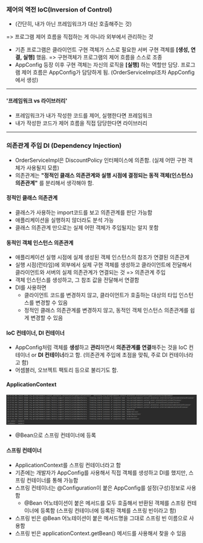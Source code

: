 ### 제어의 역전 IoC(Inversion of Control)
- (간단히, 내가 아닌 프레임워크가 대신 호출해주는 것)

=> 프로그램 제어 흐름을 직접하는 게 아니라 외부에서 관리하는 것

- 기존 프로그램은 클라이언트 구현 객체가 스스로 필요한 서버 구현 객체를 **[생성, 연결, 실행]** 했음. => 구현객체가 프로그램의 제어 흐름을 스스로 조종
- AppConfig 등장 이후 구현 객체는 자신의 로직을 **[실행]** 하는 역할만 담당. 프로그램 제어 흐름은 AppConfig가 담당하게 됨.
  (OrderServiceImpl조차 AppConfig에서 생성)
---

#### '프레임워크 vs 라이브러리'
- 프레임워크가 내가 작성한 코드를 제어, 실행한다면 프레임워크
- 내가 작성한 코드가 제어 흐름을 직접 담당한다면 라이브러리

---

### 의존관계 주입 DI (Dependency Injection)
- OrderServiceImpl은 DiscountPolicy 인터페이스에 의존함. (실제 어떤 구현 객체가 사용될지 모름)
- 의존관계는 **"정적인 클래스 의존관계와 실행 시점에 결정되는 동적 객체(인스턴스) 의존관계"** 를 분리해서 생각해야 함.

#### 정적인 클래스 의존관계
- 클래스가 사용하는 import코드를 보고 의존관계를 판단 가능함
- 애플리케이션을 실행하지 않더라도 분석 가능
- 클래스 의존관계 만으로는 실제 어떤 객체가 주입될지는 알지 못함


#### 동적인 객체 인스턴스 의존관계
- 애플리케이션 실행 시점에 실제 생성된 객체 인스턴스의 참조가 연결된 의존관계
- 실행 시점(런타임)에 외부에서 실제 구현 객체를 생성하고 클라이언트에 전달해서 클라이언트와 서버의 실제 의존관계가 연결되는 것 => 의존관계 주입
- 객체 인스턴스를 생성하고, 그 참조 값을 전달해서 연결함
- DI를 사용하면
  - 클라이언트 코드를 변경하지 않고, 클라이언트가 호출하는 대상의 타입 인스턴스를 변경할 수 있음
  - 정적인 클래스 의존관계를 변경하지 않고, 동적인 객체 인스턴스 의존관계를 쉽게 변경할 수 있음


#### IoC 컨테이너, DI 컨테이너
- AppConfig처럼 객체를 **생성**하고 **관리**하면서 **의존관계를 연결**해주는 것을 IoC 컨테이너 or **DI 컨테이너**라고 함.
  (의존관계 주입에 초점을 맞춰, 주로 DI 컨테이너라고 함)
- 어셈블러, 오브젝트 팩토리 등으로 불리기도 함.


#### ApplicationContext
![img.png](img.png)
- @Bean으로 스프링 컨테이너에 등록

#### 스프링 컨테이너
- ApplicationContext를 스프링 컨테이너라고 함
- 기존에는 개발자가 AppConfig를 사용해서 직접 객체를 생성하고 DI를 했지만, 스프링 컨테이너를 통해 가능함
- 스프링 컨테이너는 @Configuration이 붙은 AppConfig를 설정(구성)정보로 사용함
  - @Bean 어노테이션이 붙은 메서드를 모두 호출해서 반환된 객체를 스프링 컨테이너에 등록함 (스프링 컨테이너에 등록된 객체를 스프링 빈이라고 함)
- 스프링 빈은 @Bean 어노테이션이 붙은 메서드명을 그대로 스프링 빈 이름으로 사용함
- 스프링 빈은 applicationContext.getBean() 메서드를 사용해서 찾을 수 있음
